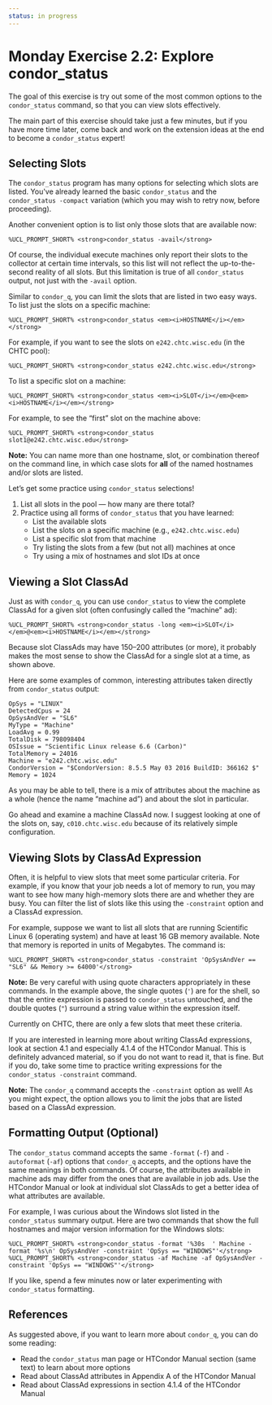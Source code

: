 ```yaml
---
status: in progress
---
```


<style type="text/css"> pre em { font-style: normal; background-color: yellow; } pre strong { font-style: normal; font-weight: bold; color: \#008; } </style>

Monday Exercise 2.2: Explore condor\_status
===========================================

The goal of this exercise is try out some of the most common options to the `condor_status` command, so that you can view slots effectively.

The main part of this exercise should take just a few minutes, but if you have more time later, come back and work on the extension ideas at the end to become a `condor_status` expert!

Selecting Slots
---------------

The `condor_status` program has many options for selecting which slots are listed. You've already learned the basic `condor_status` and the `condor_status -compact` variation (which you may wish to retry now, before proceeding).

Another convenient option is to list only those slots that are available now:

``` console
%UCL_PROMPT_SHORT% <strong>condor_status -avail</strong>
```

Of course, the individual execute machines only report their slots to the collector at certain time intervals, so this list will not reflect the up-to-the-second reality of all slots. But this limitation is true of all `condor_status` output, not just with the `-avail` option.

Similar to `condor_q`, you can limit the slots that are listed in two easy ways. To list just the slots on a specific machine:

``` console
%UCL_PROMPT_SHORT% <strong>condor_status <em><i>HOSTNAME</i></em></strong>
```

For example, if you want to see the slots on `e242.chtc.wisc.edu` (in the CHTC pool):

``` console
%UCL_PROMPT_SHORT% <strong>condor_status e242.chtc.wisc.edu</strong>
```

To list a specific slot on a machine:

``` console
%UCL_PROMPT_SHORT% <strong>condor_status <em><i>SLOT</i></em>@<em><i>HOSTNAME</i></em></strong>
```

For example, to see the “first” slot on the machine above:

``` console
%UCL_PROMPT_SHORT% <strong>condor_status slot1@e242.chtc.wisc.edu</strong>
```

**Note:** You can name more than one hostname, slot, or combination thereof on the command line, in which case slots for **all** of the named hostnames and/or slots are listed.

Let’s get some practice using `condor_status` selections!

1.  List all slots in the pool — how many are there total?
2.  Practice using all forms of `condor_status` that you have learned:
    -   List the available slots
    -   List the slots on a specific machine (e.g., `e242.chtc.wisc.edu`)
    -   List a specific slot from that machine
    -   Try listing the slots from a few (but not all) machines at once
    -   Try using a mix of hostnames and slot IDs at once

Viewing a Slot ClassAd
----------------------

Just as with `condor_q`, you can use `condor_status` to view the complete ClassAd for a given slot (often confusingly called the “machine” ad):

``` console
%UCL_PROMPT_SHORT% <strong>condor_status -long <em><i>SLOT</i></em>@<em><i>HOSTNAME</i></em></strong>
```

Because slot ClassAds may have 150–200 attributes (or more), it probably makes the most sense to show the ClassAd for a single slot at a time, as shown above.

Here are some examples of common, interesting attributes taken directly from `condor_status` output:

``` file
OpSys = "LINUX"
DetectedCpus = 24
OpSysAndVer = "SL6"
MyType = "Machine"
LoadAvg = 0.99
TotalDisk = 798098404
OSIssue = "Scientific Linux release 6.6 (Carbon)"
TotalMemory = 24016
Machine = "e242.chtc.wisc.edu"
CondorVersion = "$CondorVersion: 8.5.5 May 03 2016 BuildID: 366162 $"
Memory = 1024
```

As you may be able to tell, there is a mix of attributes about the machine as a whole (hence the name “machine ad”) and about the slot in particular.

Go ahead and examine a machine ClassAd now. I suggest looking at one of the slots on, say, `c010.chtc.wisc.edu` because of its relatively simple configuration.

Viewing Slots by ClassAd Expression
-----------------------------------

Often, it is helpful to view slots that meet some particular criteria. For example, if you know that your job needs a lot of memory to run, you may want to see how many high-memory slots there are and whether they are busy. You can filter the list of slots like this using the `-constraint` option and a ClassAd expression.

For example, suppose we want to list all slots that are running Scientific Linux 6 (operating system) and have at least 16 GB memory available. Note that memory is reported in units of Megabytes. The command is:

``` console
%UCL_PROMPT_SHORT% <strong>condor_status -constraint 'OpSysAndVer == "SL6" && Memory >= 64000'</strong>
```

**Note:** Be very careful with using quote characters appropriately in these commands. In the example above, the single quotes (`'`) are for the shell, so that the entire expression is passed to `condor_status` untouched, and the double quotes (`"`) surround a string value within the expression itself.

Currently on CHTC, there are only a few slots that meet these criteria.

If you are interested in learning more about writing ClassAd expressions, look at section 4.1 and especially 4.1.4 of the HTCondor Manual. This is definitely advanced material, so if you do not want to read it, that is fine. But if you do, take some time to practice writing expressions for the `condor_status -constraint` command.

**Note:** The `condor_q` command accepts the `-constraint` option as well! As you might expect, the option allows you to limit the jobs that are listed based on a ClassAd expression.

Formatting Output (Optional)
----------------------------

The `condor_status` command accepts the same `-format` (`-f`) and `-autoformat` (`-af`) options that `condor_q` accepts, and the options have the same meanings in both commands. Of course, the attributes available in machine ads may differ from the ones that are available in job ads. Use the HTCondor Manual or look at individual slot ClassAds to get a better idea of what attributes are available.

For example, I was curious about the Windows slot listed in the `condor_status` summary output. Here are two commands that show the full hostnames and major version information for the Windows slots:

``` console
%UCL_PROMPT_SHORT% <strong>condor_status -format '%30s  ' Machine -format '%s\n' OpSysAndVer -constraint 'OpSys == "WINDOWS"'</strong>
%UCL_PROMPT_SHORT% <strong>condor_status -af Machine -af OpSysAndVer -constraint 'OpSys == "WINDOWS"'</strong>
```

If you like, spend a few minutes now or later experimenting with `condor_status` formatting.

References
----------

As suggested above, if you want to learn more about `condor_q`, you can do some reading:

-   Read the `condor_status` man page or HTCondor Manual section (same text) to learn about more options
-   Read about ClassAd attributes in Appendix A of the HTCondor Manual
-   Read about ClassAd expressions in section 4.1.4 of the HTCondor Manual


